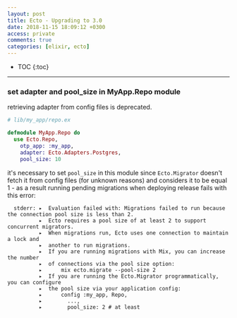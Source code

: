 ```yaml
---
layout: post
title: Ecto - Upgrading to 3.0
date: 2018-11-15 18:09:12 +0300
access: private
comments: true
categories: [elixir, ecto]
---
```


<!-- more -->

* TOC
{:toc}
<hr>

### set adapter and pool_size in MyApp.Repo module

retrieving adapter from config files is deprecated.

```elixir
# lib/my_app/repo.ex

defmodule MyApp.Repo do
  use Ecto.Repo,
    otp_app: :my_app,
    adapter: Ecto.Adapters.Postgres,
    pool_size: 10
```

it's necessary to set `pool_size` in this module since `Ecto.Migrator`
doesn't fetch it from config files (for unknown reasons) and considers
it to be equal 1 - as a result running pending migrations when deploying
release fails with this error:

```
  stderr: ▸  Evaluation failed with: Migrations failed to run because the connection pool size is less than 2.
          ▸  Ecto requires a pool size of at least 2 to support concurrent migrators.
          ▸  When migrations run, Ecto uses one connection to maintain a lock and
          ▸  another to run migrations.
          ▸  If you are running migrations with Mix, you can increase the number
          ▸  of connections via the pool size option:
          ▸      mix ecto.migrate --pool-size 2
          ▸  If you are running the Ecto.Migrator programmatically, you can configure
          ▸  the pool size via your application config:
          ▸      config :my_app, Repo,
          ▸        ...,
          ▸        pool_size: 2 # at least
```
